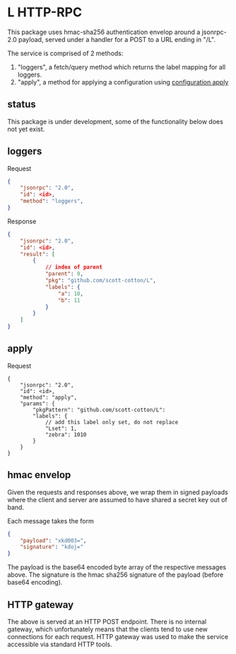 # L HTTP-RPC

This package uses hmac-sha256 authentication envelop around a jsonrpc-2.0
payload, served under a handler for a POST to a URL ending in "/L".

The service is comprised of 2 methods: 

1. "loggers", a fetch/query method which returns the label mapping for all
   loggers.
1. "apply", a method for applying a configuration using [configuration
   apply](https://pkg.go.dev/github.com/scott-cotton/L#Config.Apply)

## status

This package is under development, some of the functionality below does
not yet exist.

## loggers


Request
```json
{
	"jsonrpc": "2.0",
	"id": <id>,
	"method": "loggers",
}
```

Response
```json
{
	"jsonrpc": "2.0",
	"id": <id>,
	"result": [
		{
			// index of parent
			"parent": 0, 
			"pkg": "github.com/scott-cotton/L",
			"labels": {
				"a": 10,
				"b": 11
			}
		}
	]
}
```



## apply

Request 
```
{
	"jsonrpc": "2.0",
	"id": <id>,
	"method": "apply",
	"params": {
		"pkgPattern": "github.com/scott-cotton/L": 
		"labels": {
			// add this label only set, do not replace
			"Lset": 1,
			"zebra": 1010
		}
	}
}
```

## hmac envelop

Given the requests and responses above, we wrap them in signed payloads where
the client and server are assumed to have shared a secret key out of band.

Each message takes the form

```json
{
	"payload": "xkd003=",
	"signature": "kdoj="
}
```

The payload is the base64 encoded byte array of the respective messages above.
The signature is the hmac sha256 signature of the payload (before base64 encoding).

## HTTP gateway

The above is served at an HTTP POST endpoint.  There is no internal gateway,
which unfortunately means that the clients tend to use new connections for
each request.  HTTP gateway was used to make the service accessible via 
standard HTTP tools.




